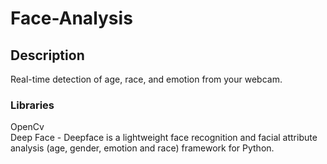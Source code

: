 # Face-Analysis

## Description
Real-time detection of age, race, and emotion from your webcam.
### Libraries
OpenCv <br>
Deep Face - Deepface is a lightweight face recognition and facial attribute analysis (age, gender, emotion and race) framework for Python.
